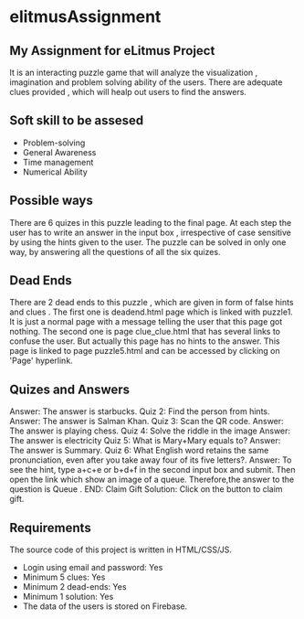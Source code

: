 # elitmusAssignment

## My Assignment for eLitmus Project
It is an interacting puzzle game that will analyze the visualization , imagination and problem solving ability of the users. 
There are adequate clues provided , which will healp out users to find the answers.

## Soft skill to be assesed
- Problem-solving
- General Awareness
- Time management
- Numerical Ability




## Possible ways
There are 6 quizes in this puzzle leading to the final page. At each step the user has to write an answer in the input box , irrespective of case sensitive by using the hints given to the user. The puzzle can be solved in only one way, by answering all the questions of all the six quizes.

## Dead Ends 
There are 2 dead ends to this puzzle , which are given in form of false hints and clues .
The first one is deadend.html page which is linked with puzzle1. It is just a normal page with a message telling the user that this page got nothing.
The second one is page clue_clue.html that has several links to confuse the user. But actually this page has no hints to the answer. This page is linked to page puzzle5.html and can be accessed by clicking on 'Page' hyperlink.


## Quizes and Answers
Answer: The answer is starbucks.
Quiz 2: Find the person from hints.
Answer: The answer is Salman Khan.
Quiz 3: Scan the QR code.
Answer: The answer is playing chess.
Quiz 4: Solve the riddle in the image
Answer: The answer is electricity
Quiz 5: What is Mary+Mary equals to?
Answer: The answer is Summary.
Quiz 6: What English word retains the same pronunciation, even after you take away four of its five letters?.
Answer: To see the hint, type a+c+e or b+d+f in the second input box and submit. Then open the link which show an image of a queue. Therefore,the answer to the question 
is Queue .
END: Claim Gift
Solution: Click on the button to claim gift.

## Requirements
The source code of this project is written in HTML/CSS/JS. 



- Login using email and password: Yes
- Minimum 5 clues: Yes
- Minimum 2 dead-ends: Yes
- Minimum 1 solution: Yes
- The data of the users is stored on Firebase.



